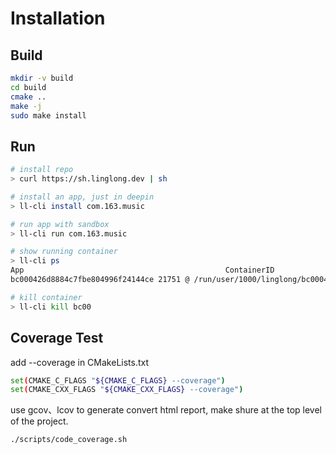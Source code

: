 # Installation

## Build

```bash
mkdir -v build
cd build
cmake ..
make -j
sudo make install
```

## Run

```bash
# install repo
> curl https://sh.linglong.dev | sh

# install an app, just in deepin
> ll-cli install com.163.music

# run app with sandbox
> ll-cli run com.163.music

# show running container
> ll-cli ps
App                                             ContainerID                         Pid     Path
bc000426d8884c7fbe804996f24144ce 21751 @ /run/user/1000/linglong/bc000426d8884c7fbe804996f24144ce

# kill container
> ll-cli kill bc00
```

## Coverage Test

add --coverage in CMakeLists.txt

```bash
set(CMAKE_C_FLAGS "${CMAKE_C_FLAGS} --coverage")
set(CMAKE_CXX_FLAGS "${CMAKE_CXX_FLAGS} --coverage")
```

use gcov、lcov to generate convert html report, make shure at the top level of the project.

```bash
./scripts/code_coverage.sh
```
